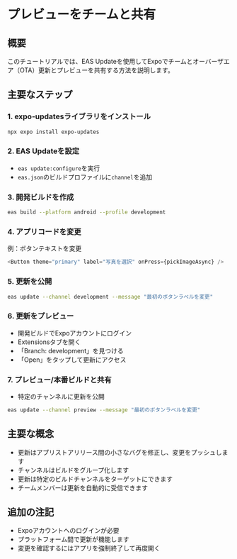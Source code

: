# プレビューをチームと共有

## 概要
このチュートリアルでは、EAS Updateを使用してExpoでチームとオーバーザエア（OTA）更新とプレビューを共有する方法を説明します。

## 主要なステップ

### 1. expo-updatesライブラリをインストール
```bash
npx expo install expo-updates
```

### 2. EAS Updateを設定
- `eas update:configure`を実行
- `eas.json`のビルドプロファイルに`channel`を追加

### 3. 開発ビルドを作成
```bash
eas build --platform android --profile development
```

### 4. アプリコードを変更
例：ボタンテキストを変更
```typescript
<Button theme="primary" label="写真を選択" onPress={pickImageAsync} />
```

### 5. 更新を公開
```bash
eas update --channel development --message "最初のボタンラベルを変更"
```

### 6. 更新をプレビュー
- 開発ビルドでExpoアカウントにログイン
- Extensionsタブを開く
- 「Branch: development」を見つける
- 「Open」をタップして更新にアクセス

### 7. プレビュー/本番ビルドと共有
- 特定のチャンネルに更新を公開
```bash
eas update --channel preview --message "最初のボタンラベルを変更"
```

## 主要な概念
- 更新はアプリストアリリース間の小さなバグを修正し、変更をプッシュします
- チャンネルはビルドをグループ化します
- 更新は特定のビルドチャンネルをターゲットにできます
- チームメンバーは更新を自動的に受信できます

## 追加の注記
- Expoアカウントへのログインが必要
- プラットフォーム間で更新が機能します
- 変更を確認するにはアプリを強制終了して再度開く
